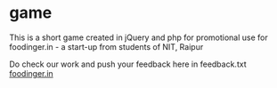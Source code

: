 # game
This is a short game created in jQuery and php for promotional use for foodinger.in - a start-up from students of NIT, Raipur

Do check our work and push your feedback here in feedback.txt
[foodinger.in](http://foodinger.in)
